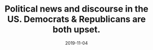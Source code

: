---
title: "Political news and discourse in the US. Democrats & Republicans are both upset."
date: 2019-11-04
publishDate: 2019-11-04
authors: ["B. DePaulo"]
publication_types: ["0"]
image:
  preview_only: true
publication: "*PsychCentral*"
publication_short: "*PsychCentral*"
links:
- name: "Link to PsychCentral"
  url: "https://psychcentral.com/"
featured: true
--- 